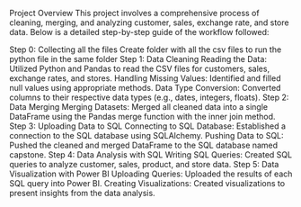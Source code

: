 Project Overview This project involves a comprehensive process of cleaning, merging, and analyzing customer, sales, exchange rate, and store data. Below is a detailed step-by-step guide of the workflow followed:

Step 0: Collecting all the files Create folder with all the csv files to run the python file in the same folder Step 1: Data Cleaning Reading the Data: Utilized Python and Pandas to read the CSV files for customers, sales, exchange rates, and stores. Handling Missing Values: Identified and filled null values using appropriate methods. Data Type Conversion: Converted columns to their respective data types (e.g., dates, integers, floats). Step 2: Data Merging Merging Datasets: Merged all cleaned data into a single DataFrame using the Pandas merge function with the inner join method. Step 3: Uploading Data to SQL Connecting to SQL Database: Established a connection to the SQL database using SQLAlchemy. Pushing Data to SQL: Pushed the cleaned and merged DataFrame to the SQL database named capstone. Step 4: Data Analysis with SQL Writing SQL Queries: Created SQL queries to analyze customer, sales, product, and store data. Step 5: Data Visualization with Power BI Uploading Queries: Uploaded the results of each SQL query into Power BI. Creating Visualizations: Created visualizations to present insights from the data analysis.
